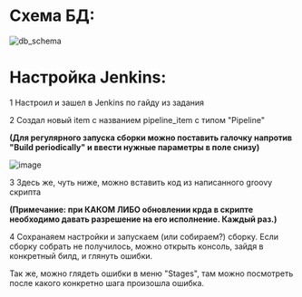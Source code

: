 # Схема БД:
![db_schema](https://github.com/user-attachments/assets/79dc93dc-ebbc-48d4-a555-099a49585669)

# Настройка Jenkins:
1 Настроил и зашел в Jenkins по гайду из задания

2 Создал новый item с названием pipeline_item с типом "Pipeline"

**(Для регулярного запуска сборки можно поставить галочку напротив "Build periodically" и ввести нужные параметры в поле снизу)**

![image](https://github.com/user-attachments/assets/830e8f65-15ab-44e1-9396-f45f98503eb1)

3 Здесь же, чуть ниже, можно вставить код из написанного groovy скрипта

**(Примечание: при КАКОМ ЛИБО обновлении крда в скрипте необходимо давать разрешение на его исполнение. Каждый раз.)**

4 Сохранаяем настройки и запускаем (или собираем?) сборку. Если сборку собрать не получилось, можно открыть консоль, зайдя в конкретный билд, и глянуть ошибки.

Так же, можно глядеть ошибки в меню "Stages", там можно посмотреть после какого конкретно шага произошла ошибка.
